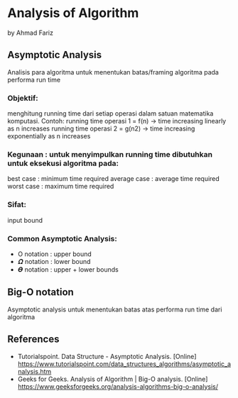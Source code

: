# Analysis of Algorithm
by Ahmad Fariz

## Asymptotic Analysis
Analisis para algoritma untuk menentukan batas/framing algoritma pada performa run time

### Objektif:
menghitung running time dari setiap operasi dalam satuan matematika komputasi. Contoh:
running time operasi 1 = f(n) -> time increasing linearly as n increases
running time operasi 2 = g(n2) -> time increasing exponentially as n increases

### Kegunaan : untuk menyimpulkan running time dibutuhkan untuk eksekusi algoritma pada:
best case 	: minimum time required
average case	: average time required
worst case	: maximum time required

### Sifat:
input bound

### Common Asymptotic Analysis:
* O notation : upper bound
* 𝜴 notation : lower bound
* 𝜭 notation : upper + lower bounds


## Big-O notation
Asymptotic analysis untuk menentukan batas atas performa run time dari algoritma



## References
* Tutorialspoint. Data Structure - Asymptotic Analysis. [Online] https://www.tutorialspoint.com/data_structures_algorithms/asymptotic_analysis.htm 
* Geeks for Geeks. Analysis of Algorithm | Big-O analysis. [Online] https://www.geeksforgeeks.org/analysis-algorithms-big-o-analysis/ 
